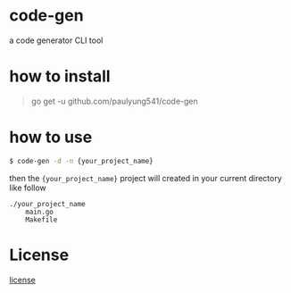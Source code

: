 # code-gen
a code generator CLI tool

# how to install
> go get -u github.com/paulyung541/code-gen

# how to use
```bash
$ code-gen -d -n {your_project_name}
```
then the `{your_project_name}` project will created in your current directory like follow
```
./your_project_name
    main.go
    Makefile
```

# License
[license](https://github.com/paulyung541/code-gen/blob/master/LICENSE)